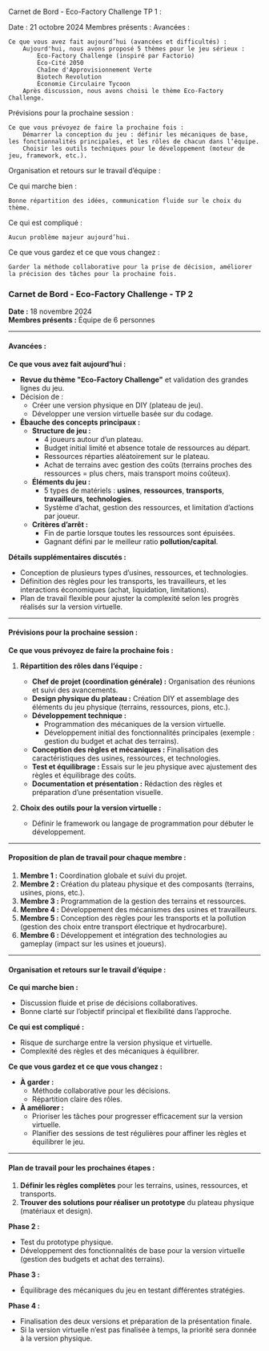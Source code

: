 Carnet de Bord - Eco-Factory Challenge
TP 1 :

Date : 21 octobre 2024
Membres présents :
Avancées :

    Ce que vous avez fait aujourd’hui (avancées et difficultés) :
        Aujourd'hui, nous avons proposé 5 thèmes pour le jeu sérieux :
            Eco-Factory Challenge (inspiré par Factorio)
            Éco-Cité 2050
            Chaîne d'Approvisionnement Verte
            Biotech Revolution
            Économie Circulaire Tycoon
        Après discussion, nous avons choisi le thème Eco-Factory Challenge.

Prévisions pour la prochaine session :

    Ce que vous prévoyez de faire la prochaine fois :
        Démarrer la conception du jeu : définir les mécaniques de base, les fonctionnalités principales, et les rôles de chacun dans l’équipe.
        Choisir les outils techniques pour le développement (moteur de jeu, framework, etc.).

Organisation et retours sur le travail d’équipe :

Ce qui marche bien :

    Bonne répartition des idées, communication fluide sur le choix du thème.

Ce qui est compliqué :

    Aucun problème majeur aujourd’hui.

Ce que vous gardez et ce que vous changez :

    Garder la méthode collaborative pour la prise de décision, améliorer la précision des tâches pour la prochaine fois.






### Carnet de Bord - **Eco-Factory Challenge** - TP 2  

**Date :** 18 novembre 2024  
**Membres présents :** Équipe de 6 personnes  

---

#### **Avancées :**  

**Ce que vous avez fait aujourd’hui :**  
- **Revue du thème "Eco-Factory Challenge"** et validation des grandes lignes du jeu.  
- Décision de :  
  - Créer une version physique en DIY (plateau de jeu).  
  - Développer une version virtuelle basée sur du codage.  
- **Ébauche des concepts principaux :**  
  - **Structure de jeu :**  
    - 4 joueurs autour d’un plateau.  
    - Budget initial limité et absence totale de ressources au départ.  
    - Ressources réparties aléatoirement sur le plateau.  
    - Achat de terrains avec gestion des coûts (terrains proches des ressources = plus chers, mais transport moins coûteux).  
  - **Éléments du jeu :**  
    - 5 types de matériels : **usines**, **ressources**, **transports**, **travailleurs**, **technologies**.  
    - Système d’achat, gestion des ressources, et limitation d’actions par joueur.  
  - **Critères d’arrêt :**  
    - Fin de partie lorsque toutes les ressources sont épuisées.  
    - Gagnant défini par le meilleur ratio **pollution/capital**.  

**Détails supplémentaires discutés :**  
- Conception de plusieurs types d’usines, ressources, et technologies.  
- Définition des règles pour les transports, les travailleurs, et les interactions économiques (achat, liquidation, limitations).  
- Plan de travail flexible pour ajuster la complexité selon les progrès réalisés sur la version virtuelle.  

---

#### **Prévisions pour la prochaine session :**  

**Ce que vous prévoyez de faire la prochaine fois :**  
1. **Répartition des rôles dans l’équipe :**  
   - **Chef de projet (coordination générale) :** Organisation des réunions et suivi des avancements.  
   - **Design physique du plateau :** Création DIY et assemblage des éléments du jeu physique (terrains, ressources, pions, etc.).  
   - **Développement technique :**  
     - Programmation des mécaniques de la version virtuelle.  
     - Développement initial des fonctionnalités principales (exemple : gestion du budget et achat des terrains).  
   - **Conception des règles et mécaniques :** Finalisation des caractéristiques des usines, ressources, et technologies.  
   - **Test et équilibrage :** Essais sur le jeu physique avec ajustement des règles et équilibrage des coûts.  
   - **Documentation et présentation :** Rédaction des règles et préparation d’une présentation visuelle.  

2. **Choix des outils pour la version virtuelle :**  
   - Définir le framework ou langage de programmation pour débuter le développement.  

---

#### **Proposition de plan de travail pour chaque membre :**  

1. **Membre 1 :** Coordination globale et suivi du projet.  
2. **Membre 2 :** Création du plateau physique et des composants (terrains, usines, pions, etc.).  
3. **Membre 3 :** Programmation de la gestion des terrains et ressources.  
4. **Membre 4 :** Développement des mécanismes des usines et travailleurs.  
5. **Membre 5 :** Conception des règles pour les transports et la pollution (gestion des choix entre transport électrique et hydrocarbure).  
6. **Membre 6 :** Développement et intégration des technologies au gameplay (impact sur les usines et joueurs).  

---

#### **Organisation et retours sur le travail d’équipe :**  

**Ce qui marche bien :**  
- Discussion fluide et prise de décisions collaboratives.  
- Bonne clarté sur l’objectif principal et flexibilité dans l’approche.  

**Ce qui est compliqué :**  
- Risque de surcharge entre la version physique et virtuelle.  
- Complexité des règles et des mécaniques à équilibrer.  

**Ce que vous gardez et ce que vous changez :**  
- **À garder :**  
  - Méthode collaborative pour les décisions.  
  - Répartition claire des rôles.  
- **À améliorer :**  
  - Prioriser les tâches pour progresser efficacement sur la version virtuelle.  
  - Planifier des sessions de test régulières pour affiner les règles et équilibrer le jeu.  

---

#### **Plan de travail pour les prochaines étapes :**  

1. **Définir les règles complètes** pour les terrains, usines, ressources, et transports.  
2. **Trouver des solutions pour réaliser un prototype** du plateau physique (matériaux et design).  

**Phase 2 :**  
- Test du prototype physique.  
- Développement des fonctionnalités de base pour la version virtuelle (gestion des budgets et achat des terrains).  

**Phase 3 :**  
- Équilibrage des mécaniques du jeu en testant différentes stratégies.  

**Phase 4 :**  
- Finalisation des deux versions et préparation de la présentation finale.  
- Si la version virtuelle n’est pas finalisée à temps, la priorité sera donnée à la version physique.  
